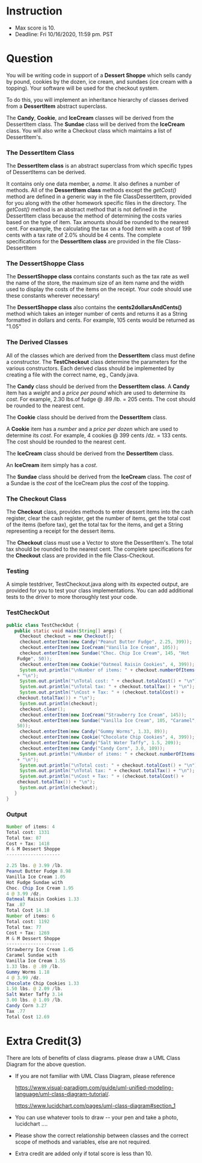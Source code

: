 <h1>Instruction</h1>

+ Max score is 10.
+ Deadline: Fri 10/16/2020, 11:59 pm. PST



<h1>Question</h1>

You will be writing code in support of a **Dessert Shoppe** which sells candy by pound, cookies by the dozen, ice cream, and sundaes (ice cream with a topping). Your software will be used for the checkout system. 

To do this, you will implement an inheritance hierarchy of classes derived from a **DessertItem** abstract superclass. 

The **Candy**, **Cookie**, and **IceCream** classes will be derived from the DessertItem class. The **Sundae** class will be derived from the **IceCream** class. You will also write a Checkout class which maintains a list of DessertItem's.



<h3>The DessertItem Class</h3>

The **DessertItem class** is an abstract superclass from which specific types of DessertItems can be derived. 

It contains only one data member, a *name*. It  also defines a number of methods. All of the **DessertItem class** methods except the *getCost()* method are defined in a generic way in the file ClassDessertItem, provided for you along with the other homework specific files in the directory. The *getCost()* method is an abstract method that is not defined in the DessertItem class because the method of determining the costs varies based on the type of item. Tax amounts should be rounded to the nearest cent. For example, the calculating the tax on a food item with a cost of 199 cents with a tax rate of 2.0% should be 4 cents. The complete specifications for the **DessertItem class** are provided in the file Class-DessertItem



<h3>The DessertShoppe Class</h3>

The **DessertShoppe class** contains constants such as the tax rate as well the name of the store, the maximum size of an item name and the width used to display the costs of the items on the receipt. Your code should use these constants wherever necessary! 

The **DessertShoppe class** also contains the **cents2dollarsAndCents()** method which takes an integer number of cents and returns it as a String formatted in dollars and cents. For example, 105 cents would be returned as "1.05"



<h3>The Derived Classes</h3>

All of the classes which are derived from the **DessertItem** class must define a constructor. The **TestCheckout** class determine the parameters for the various  constructors. Each derived class should be implemented by creating a file with the correct name, eg., Candy.java. 

The **Candy** class should be derived from the **DessertItem class**. A **Candy** item has a *weight* and a *price per pound* which are used to determine its *cost*. For example, 2.30 lbs.of fudge @ .89 /lb. = 205 cents. The cost should be rounded to the nearest cent. 

The **Cookie** class should be derived from the **DessertItem** class. 

A **Cookie** item has a *number* and a *price per dozen* which are used to determine its *cost*. For example, 4 cookies @ 399 cents /dz. = 133 cents. The cost should be rounded to the nearest cent. 

The **IceCream** class should be derived from the **DessertItem** class. 

An **IceCream** item simply has a *cost*. 

The **Sundae** class should be derived from the **IceCream** class. The *cost* of a Sundae is the *cost* of the IceCream plus the *cost* of the topping.



<h3>The Checkout Class</h3>

The **Checkout** class, provides methods to enter dessert items into the cash register, clear the cash register, get the number of items, get the total cost of the items (before tax), get the total tax for the items, and get a String representing a receipt for the dessert items. 

The **Checkout** class must use a Vector to store the DessertItem's. The total tax should be rounded to the  nearest cent. The complete specifications for the **Checkout** class are provided in the file Class-Checkout.



<h3>Testing</h3>

A simple testdriver, TestCheckout.java along with its expected output, are provided for you to test your class implementations. You can add additional tests to the driver to more thoroughly test your code.



<h3>TestCheckOut</h3>

```java
public class TestCheckOut {
   public static void main(String[] args) {
     Checkout checkout = new Checkout();
     checkout.enterItem(new Candy("Peanut Butter Fudge", 2.25, 399));
     checkout.enterItem(new IceCream("Vanilla Ice Cream", 105));
     checkout.enterItem(new Sundae("Choc. Chip Ice Cream", 145, "Hot
    Fudge", 50));
     checkout.enterItem(new Cookie("Oatmeal Raisin Cookies", 4, 399));
     System.out.println("\nNumber of items: " + checkout.numberOfItems()
    + "\n");
     System.out.println("\nTotal cost: " + checkout.totalCost() + "\n");
     System.out.println("\nTotal tax: " + checkout.totalTax() + "\n");
     System.out.println("\nCost + Tax: " + (checkout.totalCost() +
    checkout.totalTax()) + "\n");
     System.out.println(checkout);
     checkout.clear();
     checkout.enterItem(new IceCream("Strawberry Ice Cream", 145));
     checkout.enterItem(new Sundae("Vanilla Ice Cream", 105, "Caramel",
    50));
     checkout.enterItem(new Candy("Gummy Worms", 1.33, 89));
     checkout.enterItem(new Cookie("Chocolate Chip Cookies", 4, 399));
     checkout.enterItem(new Candy("Salt Water Taffy", 1.5, 209));
     checkout.enterItem(new Candy("Candy Corn", 3.0, 109));
     System.out.println("\nNumber of items: " + checkout.numberOfItems()
    + "\n");
     System.out.println("\nTotal cost: " + checkout.totalCost() + "\n");
     System.out.println("\nTotal tax: " + checkout.totalTax() + "\n");
     System.out.println("\nCost + Tax: " + (checkout.totalCost() +
    checkout.totalTax()) + "\n");
     System.out.println(checkout);
   }
}
```



<h3>Output</h3>

```java
Number of items: 4
Total cost: 1331
Total tax: 87
Cost + Tax: 1418
M & M Dessert Shoppe
--------------------

2.25 lbs. @ 3.99 /lb.
Peanut Butter Fudge 8.98
Vanilla Ice Cream 1.05
Hot Fudge Sundae with
Choc. Chip Ice Cream 1.95
4 @ 3.99 /dz.
Oatmeal Raisin Cookies 1.33
Tax .87
Total Cost 14.18
Number of items: 6
Total cost: 1192
Total tax: 77
Cost + Tax: 1269
M & M Dessert Shoppe
--------------------
Strawberry Ice Cream 1.45
Caramel Sundae with
Vanilla Ice Cream 1.55
1.33 lbs. @ .89 /lb.
Gummy Worms 1.18
4 @ 3.99 /dz.
Chocolate Chip Cookies 1.33
1.50 lbs. @ 2.09 /lb.
Salt Water Taffy 3.14
3.00 lbs. @ 1.09 /lb.
Candy Corn 3.27
Tax .77
Total Cost 12.69
```



<h1>Extra Credit(3)</h1>

There are lots of benefits of class diagrams. please draw a UML Class Diagram for the above question. 

+ If you are not familiar with UML Class Diagram, please reference

  https://www.visual-paradigm.com/guide/uml-unified-modeling-language/uml-class-diagram-tutorial/. 

  https://www.lucidchart.com/pages/uml-class-diagram#section_1

+ You can use whatever tools to draw -- your pen and take a photo, lucidchart ....
+ Please show the correct relationship between classes and the correct scope of methods and variables, else are not required.
+ Extra credit are added only if total score is less than 10.

